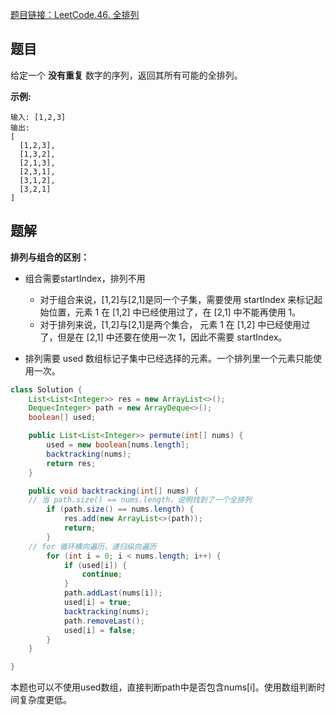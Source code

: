 [题目链接：LeetCode.46. 全排列](https://leetcode-cn.com/problems/permutations/)

## 题目

给定一个 **没有重复** 数字的序列，返回其所有可能的全排列。

**示例:**

```
输入: [1,2,3]
输出:
[
  [1,2,3],
  [1,3,2],
  [2,1,3],
  [2,3,1],
  [3,1,2],
  [3,2,1]
]
```

## 题解

**排列与组合的区别：**

* 组合需要startIndex，排列不用
  * 对于组合来说，[1,2]与[2,1]是同一个子集，需要使用 startIndex 来标记起始位置，元素 1 在 [1,2] 中已经使用过了，在 [2,1] 中不能再使用 1。
  * 对于排列来说，[1,2]与[2,1]是两个集合， 元素 1 在 [1,2] 中已经使用过了，但是在 [2,1] 中还要在使用一次 1，因此不需要 startIndex。

* 排列需要 used 数组标记子集中已经选择的元素。一个排列里一个元素只能使用一次。

```java
class Solution {
	List<List<Integer>> res = new ArrayList<>();
	Deque<Integer> path = new ArrayDeque<>();
	boolean[] used;

    public List<List<Integer>> permute(int[] nums) {
		used = new boolean[nums.length];
		backtracking(nums);
		return res;
	}

	public void backtracking(int[] nums) {
    // 当 path.size() == nums.length，说明找到了一个全排列
		if (path.size() == nums.length) {
			res.add(new ArrayList<>(path));
			return;
		}
    // for 循环横向遍历，递归纵向遍历
		for (int i = 0; i < nums.length; i++) {
			if (used[i]) {
				continue;
			}
			path.addLast(nums[i]);
			used[i] = true;
			backtracking(nums);
			path.removeLast();
			used[i] = false;
		}
	}

}
```

本题也可以不使用used数组，直接判断path中是否包含nums[i]。使用数组判断时间复杂度更低。

